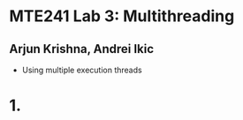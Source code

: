 # MTE241 Lab 3: Multithreading
## Arjun Krishna, Andrei Ikic
- Using multiple execution threads

# 1.
